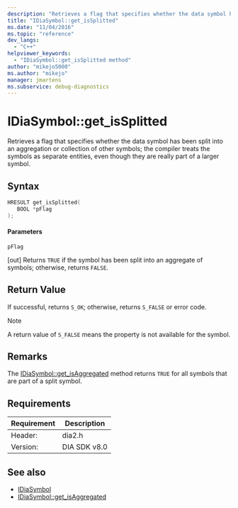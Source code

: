 ```yaml
---
description: "Retrieves a flag that specifies whether the data symbol has been split into an aggregation or collection of other symbols; the compiler treats the symbols as separate entities, even though they are really part of a larger symbol."
title: "IDiaSymbol::get_isSplitted"
ms.date: "11/04/2016"
ms.topic: "reference"
dev_langs:
  - "C++"
helpviewer_keywords:
  - "IDiaSymbol::get_isSplitted method"
author: "mikejo5000"
ms.author: "mikejo"
manager: jmartens
ms.subservice: debug-diagnostics
---
```

# IDiaSymbol::get_isSplitted

Retrieves a flag that specifies whether the data symbol has been split into an aggregation or collection of other symbols; the compiler treats the symbols as separate entities, even though they are really part of a larger symbol.

## Syntax

```C++
HRESULT get_isSplitted(
   BOOL *pFlag
);
```

#### Parameters
 `pFlag`

[out] Returns `TRUE` if the symbol has been split into an aggregate of symbols; otherwise, returns `FALSE`.

## Return Value
 If successful, returns `S_OK`; otherwise, returns `S_FALSE` or error code.

> [!NOTE]
> A return value of `S_FALSE` means the property is not available for the symbol.

## Remarks
 The [IDiaSymbol::get_isAggregated](../../debugger/debug-interface-access/idiasymbol-get-isaggregated.md) method returns `TRUE` for all symbols that are part of a split symbol.

## Requirements

|Requirement|Description|
|-----------------|-----------------|
|Header:|dia2.h|
|Version:|DIA SDK v8.0|

## See also
- [IDiaSymbol](../../debugger/debug-interface-access/idiasymbol.md)
- [IDiaSymbol::get_isAggregated](../../debugger/debug-interface-access/idiasymbol-get-isaggregated.md)

